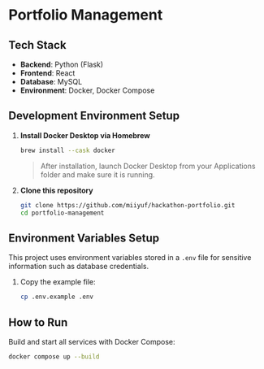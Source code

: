 # Portfolio Management

## Tech Stack
- **Backend**: Python (Flask)  
- **Frontend**: React  
- **Database**: MySQL  
- **Environment**: Docker, Docker Compose

## Development Environment Setup

1. **Install Docker Desktop via Homebrew**

    ```bash
    brew install --cask docker
    ```

    > After installation, launch Docker Desktop from your Applications folder and make sure it is running.

2. **Clone this repository**

    ```bash
    git clone https://github.com/miiyuf/hackathon-portfolio.git
    cd portfolio-management
    ```

## Environment Variables Setup

This project uses environment variables stored in a `.env` file for sensitive information such as database credentials.

1. Copy the example file:
    ```bash
    cp .env.example .env
    ```

## How to Run

Build and start all services with Docker Compose:

```bash
docker compose up --build
